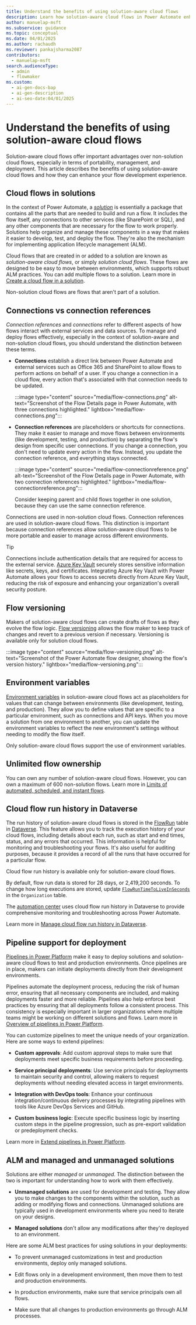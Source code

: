 ```yaml
---
title: Understand the benefits of using solution-aware cloud flows
description: Learn how solution-aware cloud flows in Power Automate enhance portability, management, and deployment for a seamless flow development experience.
author: manuelap-msft
ms.subservice: guidance
ms.topic: conceptual
ms.date: 04/01/2025
ms.author: rachaudh
ms.reviewer: pankajsharma2087
contributors:
  - manuelap-msft
search.audienceType:
  - admin
  - flowmaker
ms.custom:
  - ai-gen-docs-bap
  - ai-gen-description
  - ai-seo-date:04/01/2025
---
```


# Understand the benefits of using solution-aware cloud flows

Solution-aware cloud flows offer important advantages over non-solution cloud flows, especially in terms of portability, management, and deployment. This article describes the benefits of using solution-aware cloud flows and how they can enhance your flow development experience.

## Cloud flows in solutions

In the context of Power Automate, a [*solution*](/power-platform/alm/solution-concepts-alm) is essentially a package that contains all the parts that are needed to build and run a flow. It includes the flow itself, any connections to other services (like SharePoint or SQL), and any other components that are necessary for the flow to work properly. Solutions help organize and manage these components in a way that makes it easier to develop, test, and deploy the flow. They're also the mechanism for implementing application lifecycle management (ALM).

Cloud flows that are created in or added to a solution are known as *solution-aware cloud flows*, or simply *solution cloud flows*. These flows are designed to be easy to move between environments, which supports robust ALM practices. You can add multiple flows to a solution. Learn more in [Create a cloud flow in a solution](../../create-flow-solution.md).

Non-solution cloud flows are flows that aren't part of a solution.

## Connections vs connection references

*Connection references* and *connections* refer to different aspects of how flows interact with external services and data sources. To manage and deploy flows effectively, especially in the context of solution-aware and non-solution cloud flows, you should understand the distinction between these terms.

- **Connections** establish a direct link between Power Automate and external services such as Office 365 and SharePoint to allow flows to perform actions on behalf of a user. If you change a connection in a cloud flow, every action that's associated with that connection needs to be updated.

  :::image type="content" source="media/flow-connections.png" alt-text="Screenshot of the Flow Details page in Power Automate, with three connections highlighted." lightbox="media/flow-connections.png":::

- **Connection references** are placeholders or shortcuts for connections. They make it easier to manage and move flows between environments (like development, testing, and production) by separating the flow's design from specific user connections. If you change a connection, you don't need to update every action in the flow. Instead, you update the connection reference, and everything stays connected.

  :::image type="content" source="media/flow-connectionreference.png" alt-text="Screenshot of the Flow Details page in Power Automate, with two connection references highlighted." lightbox="media/flow-connectionreference.png":::

  Consider keeping parent and child flows together in one solution, because they can use the same connection reference.

Connections are used in non-solution cloud flows. Connection references are used in solution-aware cloud flows. This distinction is important because connection references allow solution-aware cloud flows to be more portable and easier to manage across different environments.

> [!TIP]
> Connections include authentication details that are required for access to the external service. [Azure Key Vault](/azure/key-vault/) securely stores sensitive information like secrets, keys, and certificates. Integrating Azure Key Vault with Power Automate allows your flows to access secrets directly from Azure Key Vault, reducing the risk of exposure and enhancing your organization's overall security posture.

## Flow versioning

Makers of solution-aware cloud flows can create drafts of flows as they evolve the flow logic. [Flow versioning](/power-automate/drafts-versioning) allows the flow maker to keep track of changes and revert to a previous version if necessary. Versioning is available only for solution cloud flows.

:::image type="content" source="media/flow-versioning.png" alt-text="Screenshot of the Power Automate flow designer, showing the flow's version history." lightbox="media/flow-versioning.png":::

## Environment variables

[Environment variables](/power-apps/maker/data-platform/environmentvariables) in solution-aware cloud flows act as placeholders for values that can change between environments (like development, testing, and production). They allow you to define values that are specific to a particular environment, such as connections and API keys. When you move a solution from one environment to another, you can update the environment variables to reflect the new environment's settings without needing to modify the flow itself.

Only solution-aware cloud flows support the use of environment variables.

## Unlimited flow ownership

You can own any number of solution-aware cloud flows. However, you can own a maximum of 600 non-solution flows. Learn more in [Limits of automated, scheduled, and instant flows](../../limits-and-config.md).

## Cloud flow run history in Dataverse

The run history of solution-aware cloud flows is stored in the [FlowRun](/power-apps/developer/data-platform/reference/entities/flowrun) table in [Dataverse](/power-apps/maker/data-platform/). This feature allows you to track the execution history of your cloud flows, including details about each run, such as start and end times, status, and any errors that occurred. This information is helpful for monitoring and troubleshooting your flows. It's also useful for auditing purposes, because it provides a record of all the runs that have occurred for a particular flow.

Cloud flow run history is available only for solution-aware cloud flows.

By default, flow run data is stored for 28 days, or 2,419,200 seconds. To change how long executions are stored, update [`FlowRunTimeToLiveInSeconds`](/power-apps/developer/data-platform/reference/entities/organization#BKMK_FlowRunTimeToLiveInSeconds) in the `Organization` table.

The [automation center](/power-automate/automation-center-overview) uses cloud flow run history in Dataverse to provide comprehensive monitoring and troubleshooting across Power Automate.

Learn more in [Manage cloud flow run history in Dataverse](/power-automate/dataverse/cloud-flow-run-metadata).

## Pipeline support for deployment

[Pipelines in Power Platform](/power-platform/alm/pipelines) make it easy to deploy solutions and solution-aware cloud flows to test and production environments. Once pipelines are in place, makers can initiate deployments directly from their development environments.

Pipelines automate the deployment process, reducing the risk of human error, ensuring that all necessary components are included, and making deployments faster and more reliable. Pipelines also help enforce best practices by ensuring that all deployments follow a consistent process. This consistency is especially important in larger organizations where multiple teams might be working on different solutions and flows. Learn more in [Overview of pipelines in Power Platform](/power-platform/alm/pipelines).

You can customize pipelines to meet the unique needs of your organization. Here are some ways to extend pipelines:

- **Custom approvals**: Add custom approval steps to make sure that deployments meet specific business requirements before proceeding.

- **Service principal deployments**: Use service principals for deployments to maintain security and control, allowing makers to request deployments without needing elevated access in target environments.

- **Integration with DevOps tools**: Enhance your continuous integration/continuous delivery processes by integrating pipelines with tools like Azure DevOps Services and GitHub.

- **Custom business logic**: Execute specific business logic by inserting custom steps in the pipeline progression, such as pre-export validation or predeployment checks.

Learn more in [Extend pipelines in Power Platform](/power-platform/alm/extend-pipelines).

## ALM and managed and unmanaged solutions

Solutions are either *managed* or *unmanaged*. The distinction between the two is important for understanding how to work with them effectively.

- **Unmanaged solutions** are used for development and testing. They allow you to make changes to the components within the solution, such as adding or modifying flows and connections. Unmanaged solutions are typically used in development environments where you need to iterate on your designs.

- **Managed solutions** don't allow any modifications after they're deployed to an environment.

Here are some ALM best practices for using solutions in your deployments:

- To prevent unmanaged customizations in test and production environments, deploy only managed solutions.

- Edit flows only in a development environment, then move them to test and production environments.

- In production environments, make sure that service principals own all flows.

- Make sure that all changes to production environments go through ALM processes.

